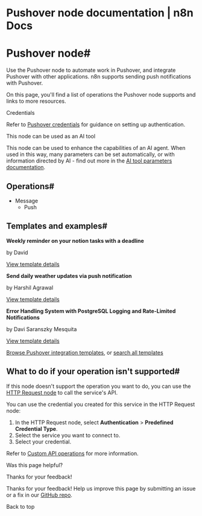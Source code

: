 # Pushover node documentation | n8n Docs

[ ](https://github.com/n8n-io/n8n-docs/edit/main/docs/integrations/builtin/app-nodes/n8n-nodes-base.pushover.md "Edit this page")

# Pushover node#

Use the Pushover node to automate work in Pushover, and integrate Pushover with other applications. n8n supports sending push notifications with Pushover.

On this page, you'll find a list of operations the Pushover node supports and links to more resources.

Credentials

Refer to [Pushover credentials](../../credentials/pushover/) for guidance on setting up authentication. 

This node can be used as an AI tool

This node can be used to enhance the capabilities of an AI agent. When used in this way, many parameters can be set automatically, or with information directed by AI - find out more in the [AI tool parameters documentation](../../../../advanced-ai/examples/using-the-fromai-function/).

## Operations#

  * Message
    * Push

## Templates and examples#

**Weekly reminder on your notion tasks with a deadline**

by David

[View template details](https://n8n.io/workflows/2409-weekly-reminder-on-your-notion-tasks-with-a-deadline/)

**Send daily weather updates via push notification**

by Harshil Agrawal

[View template details](https://n8n.io/workflows/740-send-daily-weather-updates-via-push-notification/)

**Error Handling System with PostgreSQL Logging and Rate-Limited Notifications**

by Davi Saranszky Mesquita

[View template details](https://n8n.io/workflows/3882-error-handling-system-with-postgresql-logging-and-rate-limited-notifications/)

[Browse Pushover integration templates](https://n8n.io/integrations/pushover/), or [search all templates](https://n8n.io/workflows/)

## What to do if your operation isn't supported#

If this node doesn't support the operation you want to do, you can use the [HTTP Request node](../../core-nodes/n8n-nodes-base.httprequest/) to call the service's API.

You can use the credential you created for this service in the HTTP Request node: 

  1. In the HTTP Request node, select **Authentication** > **Predefined Credential Type**.
  2. Select the service you want to connect to.
  3. Select your credential.

Refer to [Custom API operations](../../../custom-operations/) for more information.

Was this page helpful? 

Thanks for your feedback! 

Thanks for your feedback! Help us improve this page by submitting an issue or a fix in our [GitHub repo](https://github.com/n8n-io/n8n-docs). 

Back to top